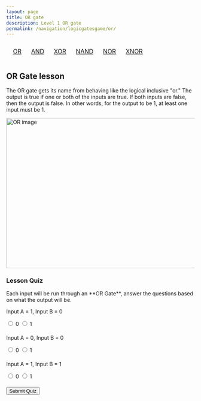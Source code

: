 ```yaml
---
layout: page
title: OR gate
description: Level 1 OR gate
permalink: /navigation/logicgatesgame/or/
---
```

<div>
  <table style="width: 100%; text-align: center; border-collapse: separate; border-spacing: 10px;">
            <tr>
                <td><a href="{{site.baseurl}}/navigation/logicgatesgame/or/" class="button">OR</a></td>
                <td><a href="{{site.baseurl}}/navigation/logicgatesgame/and/" class="button">AND</a></td>
                <td><a href="{{site.baseurl}}/navigation/logicgatesgame/xor/" class="button">XOR</a></td>
                <td><a href="{{site.baseurl}}/navigation/logicgatesgame/nand/" class="button">NAND</a></td>
                <td><a href="{{site.baseurl}}/navigation/logicgatesgame/nor/" class="button">NOR</a></td>
                <td><a href="{{site.baseurl}}/navigation/logicgatesgame/xnor/" class="button">XNOR</a></td>
            </tr>
        </table>
  </div>

## OR Gate lesson
The OR gate gets its name from behaving like the logical inclusive "or." The output is true if one or both of the inputs are true. If both inputs are false, then the output is false. In other words, for the output to be 1, at least one input must be 1.

<div>
  <img src="https://www.techtarget.com/rms/onlineimages/diagram2-f.png" alt="OR image" style="width:600px;height:400px;"> 

<h3>Lesson Quiz</h3>
Each input will be run through an **OR Gate**, answer the questions based on what the output will be.
 
<form id="quiz-form1">
  <div class="question" data-correct-answer="1">
    <p>Input A = 1, Input B = 0</p>
    <label>
      <input type="radio" name="q1" value="0"> 0
    </label>
    <label>
      <input type="radio" name="q1" value="1"> 1
    </label>
  </div>
  <div class="question" data-correct-answer="0">
      <p>Input A = 0, Input B = 0</p>
      <label>
        <input type="radio" name="q2" value="0"> 0
      </label>
      <label>
        <input type="radio" name="q2" value="1"> 1
      </label>
  </div>
  <div class="question" data-correct-answer="1">
      <p>Input A = 1, Input B = 1</p>
      <label>
        <input type="radio" name="q3" value="0"> 0
      </label>
      <label>
        <input type="radio" name="q3" value="1"> 1
      </label>
  </div>

  <button type="submit">Submit Quiz</button>
</form>

<div id="results"></div>
</div>

<html lang="en">


<head>
    <meta charset="UTF-8">
    <meta name="viewport" content="width=device-width, initial-scale=1.0">
    <title>Simple Multiple-Choice Quiz</title>
    <style>
        .question {
            margin-bottom: 20px;
        }
        .correct {
            color: green;
        }
        .incorrect {
            color: red;
        }
        #results {
            margin-top: 20px;
            font-weight: bold;
        }
    </style>
</head>
<body>

  <script>
        document.addEventListener("DOMContentLoaded", function() {
            const form = document.getElementById('quiz-form1');
            const resultsContainer = document.getElementById('results');

            form.addEventListener('submit', function(event) {
                event.preventDefault(); // Prevent the form from submitting normally

                let score = 0;  // Variable to store user's score
                const questions = form.querySelectorAll('.question');  // All question divs
                let resultsHTML = "";  // Variable to store the results as HTML

                // Loop through each question to check the answers
                questions.forEach((question, index) => {
                    const correctAnswer = question.getAttribute('data-correct-answer'); // Get correct answer from data attribute
                    const selectedAnswer = question.querySelector(`input[name="q${index + 1}"]:checked`); // Get the selected answer

                    if (selectedAnswer) {
                        const userAnswer = selectedAnswer.value;

                        // If the user's answer matches the correct answer
                        if (userAnswer === correctAnswer) {
                            score++;  // Increment the score
                            resultsHTML += `<p class="correct">Question ${index + 1}: Correct!</p>`;
                        } else {
                            resultsHTML += `<p class="incorrect">Question ${index + 1}: Incorrect!</p>`;
                        }
                    } else {
                        // If no answer was selected for the question
                        resultsHTML += `<p class="incorrect">Question ${index + 1}: No answer selected!</p>`;
                    }
                });

                // Display the total score and results
                resultsHTML += `<h2>Your score: ${score} out of ${questions.length}</h2>`;
                resultsContainer.innerHTML = resultsHTML; // Display the results in the #results div
            });
        });
    </script>

</body>
</html>
